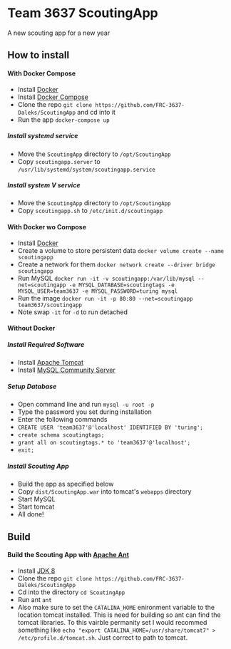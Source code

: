# Team 3637 ScoutingApp
A new scouting app for a new year

## How to install
#### With Docker Compose
 - Install [Docker](https://docs.docker.com/engine/installation/)
 - Install [Docker Compose](https://docs.docker.com/compose/install/)
 - Clone the repo `git clone https://github.com/FRC-3637-Daleks/ScoutingApp` and cd into it
 - Run the app `docker-compose up`
 
##### Install systemd service
 - Move the `ScoutingApp` directory to `/opt/ScoutingApp`
 - Copy `scoutingapp.server` to `/usr/lib/systemd/system/scoutingapp.service`
 
##### Install system V service
 - Move the `ScoutingApp` directory to `/opt/ScoutingApp`
 - Copy `scoutingapp.sh` to `/etc/init.d/scoutingapp`
 
#### With Docker wo Compose
 - Install [Docker](https://docs.docker.com/engine/installation/)
 - Create a volume to store persistent data `docker volume create --name scoutingapp`
 - Create a network for them `docker network create --driver bridge scoutingapp`
 - Run MySQL `docker run -it -v scoutingapp:/var/lib/mysql --net=scoutingapp -e MYSQL_DATABASE=scoutingtags -e MYSQL_USER=team3637 -e MYSQL_PASSWORD=turing mysql`
 - Run the image `docker run -it -p 80:80 --net=scoutingapp team3637/scoutingapp`
 - Note swap `-it` for `-d` to run detached
 
#### Without Docker
##### Install Required Software
- Install [Apache Tomcat](https://tomcat.apache.org/download-80.cgi)
- Install [MySQL Community Server](https://dev.mysql.com/downloads/mysql/)

##### Setup Database
- Open command line and run `mysql -u root -p`
- Type the password you set during installation
- Enter the following commands
- `CREATE USER 'team3637'@'localhost' IDENTIFIED BY 'turing';`
- `create schema scoutingtags;`
- `grant all on scoutingtags.* to 'team3637'@'localhost';`
- `exit;`

##### Install Scouting App
- Build the app as specified below
- Copy `dist/ScoutingApp.war` into tomcat's `webapps` directory
- Start MySQL
- Start tomcat
- All done!
 
## Build
#### Build the Scouting App with [Apache Ant](https://ant.apache.org/)
 - Install <a href="http://www.oracle.com/technetwork/java/javase/downloads/jdk8-downloads-2133151.html">JDK 8</a>
 - Clone the repo `git clone https://github.com/FRC-3637-Daleks/ScoutingApp`
 - Cd into the directory `cd ScoutingApp`
 - Run ant `ant`
 - Also make sure to set the `CATALINA_HOME` enironment variable to the location tomcat installed.  This is need for building so ant can find the tomcat libraries. To this vairble permanity set I would recommed something like `echo "export CATALINA_HOME=/usr/share/tomcat7" > /etc/profile.d/tomcat.sh`.  Just correct to path to tomcat.
